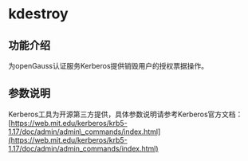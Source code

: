 # kdestroy

## 功能介绍<a name="zh-cn_topic_0237152433_section10172172474817"></a>

为openGauss认证服务Kerberos提供销毁用户的授权票据操作。

## 参数说明<a name="zh-cn_topic_0237152433_zh-cn_topic_0059778103_se0ebdb25733f42f5b4286a1fc7e54a13"></a>

Kerberos工具为开源第三方提供，具体参数说明请参考Kerberos官方文档：[https://web.mit.edu/kerberos/krb5-1.17/doc/admin/admin\_commands/index.html](https://web.mit.edu/kerberos/krb5-1.17/doc/admin/admin_commands/index.html)
